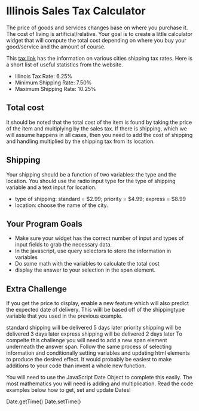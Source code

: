 # Illinois Sales Tax Calculator
The price of goods and services changes base on where you purchase it.  The cost of living is artificial/relative. Your goal is to create a little calculator widget that will compute the total cost depending on where you buy your good/service and the amount of course.

This [tax link](https://www.taxjar.com/states/illinois-sales-tax-online/#do-you-have-sales-tax-nexus-in-illinois) has the information on various cities shipping tax rates.  Here is a short list of useful statistics from the website.
-  Illinois Tax Rate: 6.25%
-  Minimum Shipping Rate: 7.50%
-  Maximum Shipping Rate: 10.25%

## Total cost
It should be noted that the total cost of the item is found by taking the price of the item and multiplying by the sales tax.  If there is shipping, which we will assume happens in all cases, then you need to add the cost of shipping and handling multiplied by the shipping tax from its location.

## Shipping
Your shipping should be a function of two variables: the type and the location.  You should use the radio input type for the type of shipping variable and a text input for location.
-  type of shipping: standard = $2.99; priority = $4.99; express = $8.99
-  location: choose the name of the city.
## Your Program Goals
-  Make sure your widget has the correct number of input and types of input fields to grab the necessary data.
-  In the javascript, use query selectors to store the information in variables
-  Do some math with the variables to calculate the total cost
-  display the answer to your selection in the span element.
## Extra Challenge
If you get the price to display, enable a new feature which will also predict the expected date of delivery. This willl be based off of the shippingtype variable that you used in the previous example.

standard shipping will be delivered 5 days later
priority shipping will be delivered 3 days later
express shipping will be delivered 2 days later
To compelte this challenge you will need to add a new span element underneath the answer span. Follow the same process of selecting information and conditionally setting variables and updating html elements to produce the desired effect. It would probably be easiest to make additions to your code than invent a whole new function.

You will need to use the JavaScript Date Object to complete this easily. The most mathematics you will need is adding and multiplication. Read the code examples below how to get, set and update Dates!

Date.getTime()
Date.setTime()
